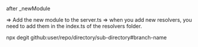 after \_newModule

=> Add the new module to the server.ts
=> when you add new resolvers, you need to add them in the index.ts of the resolvers folder.

npx degit github:user/repo/directory/sub-directory#branch-name <folder-name>
